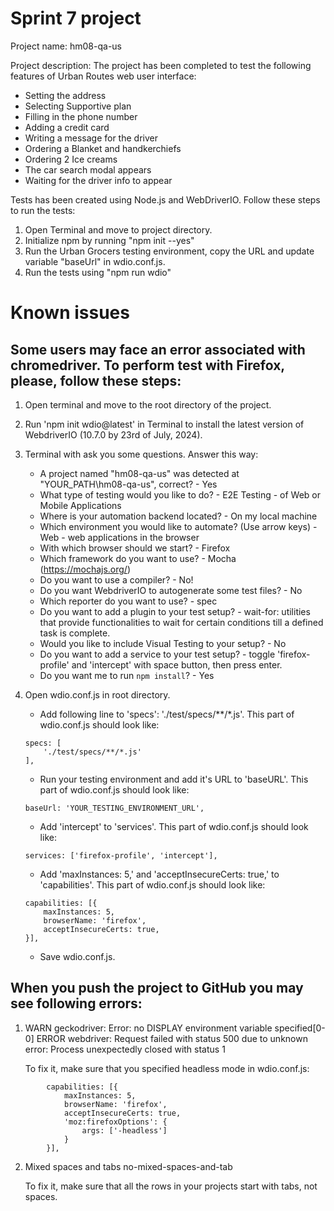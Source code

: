 # Sprint 7 project

Project name: 
hm08-qa-us

Project description: 
The project has been completed to test the following features of Urban Routes web user interface:

- Setting the address
- Selecting Supportive plan
- Filling in the phone number
- Adding a credit card
- Writing a message for the driver
- Ordering a Blanket and handkerchiefs
- Ordering 2 Ice creams
- The car search modal appears
- Waiting for the driver info to appear

Tests has been created using Node.js and WebDriverIO. 
Follow these steps to run the tests:
1) Open Terminal and move to project directory.
2) Initialize npm by running "npm init --yes"
3) Run the Urban Grocers testing environment, copy the URL and update variable "baseUrl" in wdio.conf.js.
4) Run the tests using "npm run wdio"

# Known issues

## Some users may face an error associated with chromedriver. To perform test with Firefox, please, follow these steps:
1. Open terminal and move to the root directory of the project.
2. Run 'npm init wdio@latest' in Terminal to install the latest version of WebdriverIO (10.7.0 by 23rd of July, 2024).
3. Terminal with ask you some questions. Answer this way:
    - A project named "hm08-qa-us" was detected at "YOUR_PATH\hm08-qa-us", correct? - Yes
    - What type of testing would you like to do? - E2E Testing - of Web or Mobile Applications
    - Where is your automation backend located? - On my local machine
    - Which environment you would like to automate? (Use arrow keys) - Web - web applications in the browser
    - With which browser should we start? - Firefox
    - Which framework do you want to use? - Mocha (https://mochajs.org/)
    - Do you want to use a compiler? - No!
    - Do you want WebdriverIO to autogenerate some test files? - No
    - Which reporter do you want to use? - spec
    - Do you want to add a plugin to your test setup? - wait-for: utilities that provide functionalities to wait for certain conditions till a defined task is complete.
    - Would you like to include Visual Testing to your setup? - No
    - Do you want to add a service to your test setup? - toggle 'firefox-profile' and 'intercept' with space button, then press enter.
    - Do you want me to run `npm install`? - Yes
4. Open wdio.conf.js in root directory.
    - Add following line to 'specs': './test/specs/**/*.js'. This part of wdio.conf.js should look like:
    ```
    specs: [
        './test/specs/**/*.js'
    ],
    ```

    - Run your testing environment and add it's URL to 'baseURL'. This part of wdio.conf.js should look like:

    ```
   baseUrl: 'YOUR_TESTING_ENVIRONMENT_URL',
    ```

    - Add 'intercept' to 'services'. This part of wdio.conf.js should look like:

    ```
   services: ['firefox-profile', 'intercept'],
    ```

    - Add 'maxInstances: 5,' and 'acceptInsecureCerts: true,' to 'capabilities'. This part of wdio.conf.js should look like:
    ```
    capabilities: [{
        maxInstances: 5,
        browserName: 'firefox',
        acceptInsecureCerts: true,
    }],
    ```
    - Save wdio.conf.js.

## When you push the project to GitHub you may see following errors:

1.  WARN geckodriver: Error: no DISPLAY environment variable specified[0-0] 
    ERROR webdriver: Request failed with status 500 due to unknown error: Process unexpectedly closed with status 1

    To fix it, make sure that you specified headless mode in wdio.conf.js:
```
        capabilities: [{
            maxInstances: 5,
            browserName: 'firefox',
            acceptInsecureCerts: true,
            'moz:firefoxOptions': {
                args: ['-headless']
            }
        }],
```

2.  Mixed spaces and tabs  no-mixed-spaces-and-tab

    To fix it, make sure that all the rows in your projects start with tabs, not spaces.
